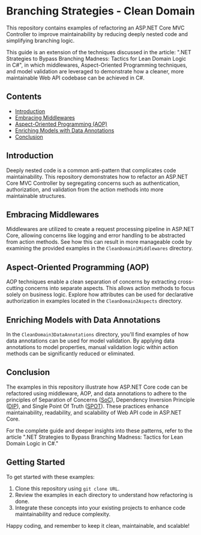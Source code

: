 # Branching Strategies - Clean Domain

This repository contains examples of refactoring an ASP.NET Core MVC Controller to improve maintainability by reducing deeply nested code and simplifying branching logic.

This guide is an extension of the techniques discussed in the article: ".NET Strategies to Bypass Branching Madness: Tactics for Lean Domain Logic in C#", in which middlewares, Aspect-Oriented Programming techniques, and model validation are leveraged to demonstrate how a cleaner, more maintainable Web API codebase can be achieved in C#.

## Contents

- [Introduction](#introduction)
- [Embracing Middlewares](#embracing-middlewares)
- [Aspect-Oriented Programming (AOP)](#aspect-oriented-programming-aop)
- [Enriching Models with Data Annotations](#enriching-models-with-data-annotations)
- [Conclusion](#conclusion)

## Introduction

Deeply nested code is a common anti-pattern that complicates code maintainability. This repository demonstrates how to refactor an ASP.NET Core MVC Controller by segregating concerns such as authentication, authorization, and validation from the action methods into more maintainable structures.

## Embracing Middlewares

Middlewares are utilized to create a request processing pipeline in ASP.NET Core, allowing concerns like logging and error handling to be abstracted from action methods. See how this can result in more manageable code by examining the provided examples in the `CleanDomain1Middlewares` directory.

## Aspect-Oriented Programming (AOP)

AOP techniques enable a clean separation of concerns by extracting cross-cutting concerns into separate aspects. This allows action methods to focus solely on business logic. Explore how attributes can be used for declarative authorization in examples located in the `CleanDomain2Aspects` directory.

## Enriching Models with Data Annotations

In the `CleanDomain3DataAnnotations` directory, you'll find examples of how data annotations can be used for model validation. By applying data annotations to model properties, manual validation logic within action methods can be significantly reduced or eliminated.

## Conclusion

The examples in this repository illustrate how ASP.NET Core code can be refactored using middleware, AOP, and data annotations to adhere to the principles of Separation of Concerns ([SoC](https://cln.co/SoC)), Dependency Inversion Principle ([DIP](https://cln.co/DIP)), and Single Point Of Truth ([SPOT](https://cln.co/SPOT)). These practices enhance maintainability, readability, and scalability of Web API code in ASP.NET Core.

For the complete guide and deeper insights into these patterns, refer to the article ".NET Strategies to Bypass Branching Madness: Tactics for Lean Domain Logic in C#."

## Getting Started

To get started with these examples:

1. Clone this repository using `git clone URL`.
2. Review the examples in each directory to understand how refactoring is done.
3. Integrate these concepts into your existing projects to enhance code maintainability and reduce complexity.


Happy coding, and remember to keep it clean, maintainable, and scalable!